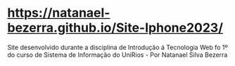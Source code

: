 # https://natanael-bezerra.github.io/Site-Iphone2023/
Site desenvolvido durante a disciplina de Introdução á Tecnologia Web fo 1º do curso de Sistema de Informação do UniRios - Por Natanael Silva Bezerra
